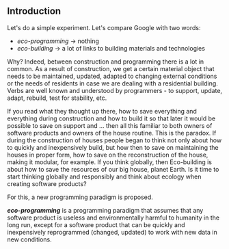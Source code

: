 ## Introduction
Let's do a simple experiment. Let's compare Google with two words:
- *eco-programming* -> nothing
- *eco-building* -> a lot of links to building materials and technologies

Why? Indeed, between construction and programming there is a lot in common.
As a result of construction, we get a certain material object that needs to be maintained, updated, adapted to changing external conditions or the needs of residents in case we are dealing with a residential building.
Verbs are well known and understood by programmers - to support, update, adapt, rebuild, test for stability, etc.

If you read what they thought up there, how to save everything and everything during construction and how to build it so that later it would be possible to save on support and ... then all this familiar to both owners of software products and owners of the house routine.
This is the paradox.
If during the construction of houses people began to think not only about how to quickly and inexpensively build, but how then to save on maintaining the houses in proper form, how to save on the reconstruction of the house, making it modular, for example. If you think globally, then Eco-building is about how to save the resources of our big house, planet Earth.
Is it time to start thinking globally and responsibly and think about ecology when creating software products?

For this, a new programming paradigm is proposed.

***eco-programming*** is a programming paradigm that assumes that any software product is useless and environmentally harmful to humanity in the long run, except for a software product that can be quickly and inexpensively reprogrammed (changed, updated) to work with new data in new conditions.

